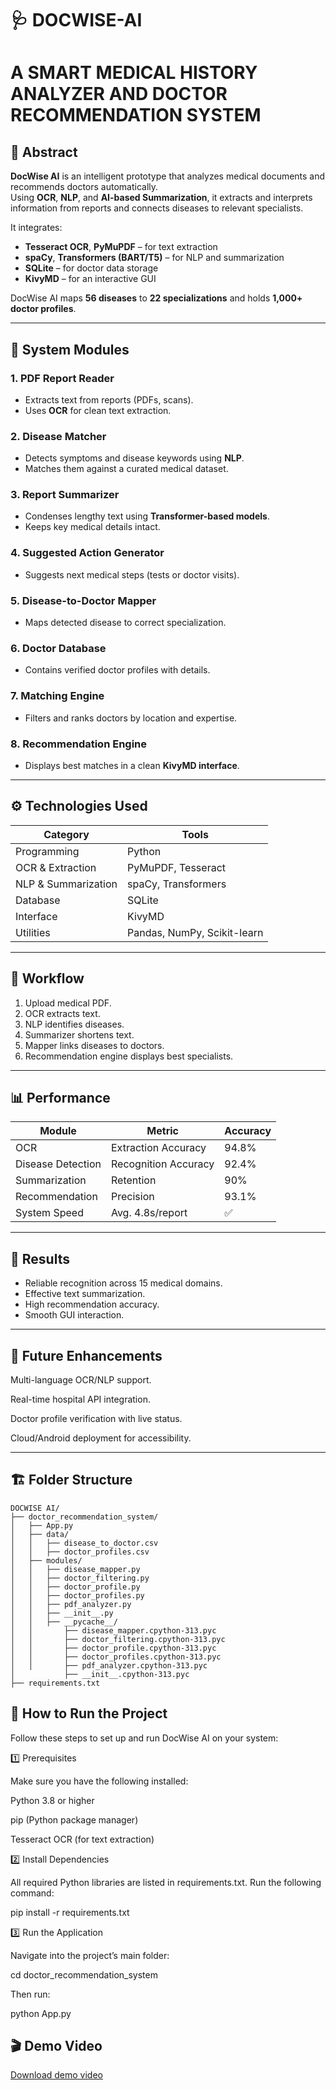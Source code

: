 # 🩺 DOCWISE-AI
# A SMART MEDICAL HISTORY ANALYZER AND DOCTOR RECOMMENDATION SYSTEM

## 🧠 Abstract
**DocWise AI** is an intelligent prototype that analyzes medical documents and recommends doctors automatically.  
Using **OCR**, **NLP**, and **AI-based Summarization**, it extracts and interprets information from reports and connects diseases to relevant specialists.

It integrates:
- **Tesseract OCR**, **PyMuPDF** – for text extraction  
- **spaCy**, **Transformers (BART/T5)** – for NLP and summarization  
- **SQLite** – for doctor data storage  
- **KivyMD** – for an interactive GUI  

DocWise AI maps **56 diseases** to **22 specializations** and holds **1,000+ doctor profiles**.

---

## 🩻 System Modules

### 1. PDF Report Reader
- Extracts text from reports (PDFs, scans).
- Uses **OCR** for clean text extraction.

### 2. Disease Matcher
- Detects symptoms and disease keywords using **NLP**.
- Matches them against a curated medical dataset.

### 3. Report Summarizer
- Condenses lengthy text using **Transformer-based models**.
- Keeps key medical details intact.

### 4. Suggested Action Generator
- Suggests next medical steps (tests or doctor visits).

### 5. Disease-to-Doctor Mapper
- Maps detected disease to correct specialization.

### 6. Doctor Database
- Contains verified doctor profiles with details.

### 7. Matching Engine
- Filters and ranks doctors by location and expertise.

### 8. Recommendation Engine
- Displays best matches in a clean **KivyMD interface**.

---

## ⚙️ Technologies Used

| Category | Tools |
|-----------|-------|
| Programming | Python |
| OCR & Extraction | PyMuPDF, Tesseract |
| NLP & Summarization | spaCy, Transformers |
| Database | SQLite |
| Interface | KivyMD |
| Utilities | Pandas, NumPy, Scikit-learn |

---

## 🔄 Workflow
1. Upload medical PDF.  
2. OCR extracts text.  
3. NLP identifies diseases.  
4. Summarizer shortens text.  
5. Mapper links diseases to doctors.  
6. Recommendation engine displays best specialists.

---

## 📊 Performance

| Module | Metric | Accuracy |
|---------|---------|-----------|
| OCR | Extraction Accuracy | 94.8% |
| Disease Detection | Recognition Accuracy | 92.4% |
| Summarization | Retention | 90% |
| Recommendation | Precision | 93.1% |
| System Speed | Avg. 4.8s/report | ✅ |

---

## 🧩 Results
- Reliable recognition across 15 medical domains.  
- Effective text summarization.  
- High recommendation accuracy.  
- Smooth GUI interaction.

---

## 🔮 Future Enhancements

Multi-language OCR/NLP support.

Real-time hospital API integration.

Doctor profile verification with live status.

Cloud/Android deployment for accessibility.

---


## 🏗️ Folder Structure

```
DOCWISE AI/
├── doctor_recommendation_system/
│   ├── App.py
│   ├── data/
│   │   ├── disease_to_doctor.csv
│   │   ├── doctor_profiles.csv
│   ├── modules/
│   │   ├── disease_mapper.py
│   │   ├── doctor_filtering.py
│   │   ├── doctor_profile.py
│   │   ├── doctor_profiles.py
│   │   ├── pdf_analyzer.py
│   │   ├── __init__.py
│   │   ├── __pycache__/
│   │       ├── disease_mapper.cpython-313.pyc
│   │       ├── doctor_filtering.cpython-313.pyc
│   │       ├── doctor_profile.cpython-313.pyc
│   │       ├── doctor_profiles.cpython-313.pyc
│   │       ├── pdf_analyzer.cpython-313.pyc
│           ├── __init__.cpython-313.pyc
├── requirements.txt

```
## 🚀 How to Run the Project

Follow these steps to set up and run DocWise AI on your system:

1️⃣ Prerequisites

Make sure you have the following installed:

Python 3.8 or higher

pip (Python package manager)

Tesseract OCR
 (for text extraction)

 2️⃣ Install Dependencies

All required Python libraries are listed in requirements.txt.
Run the following command:

pip install -r requirements.txt

3️⃣ Run the Application

Navigate into the project’s main folder:

cd doctor_recommendation_system


Then run:

python App.py

## 🎬 Demo Video
[Download demo video](https://github.com/Pavithra-kvpg/DOCWISE-AI/raw/main/video.mp4)

